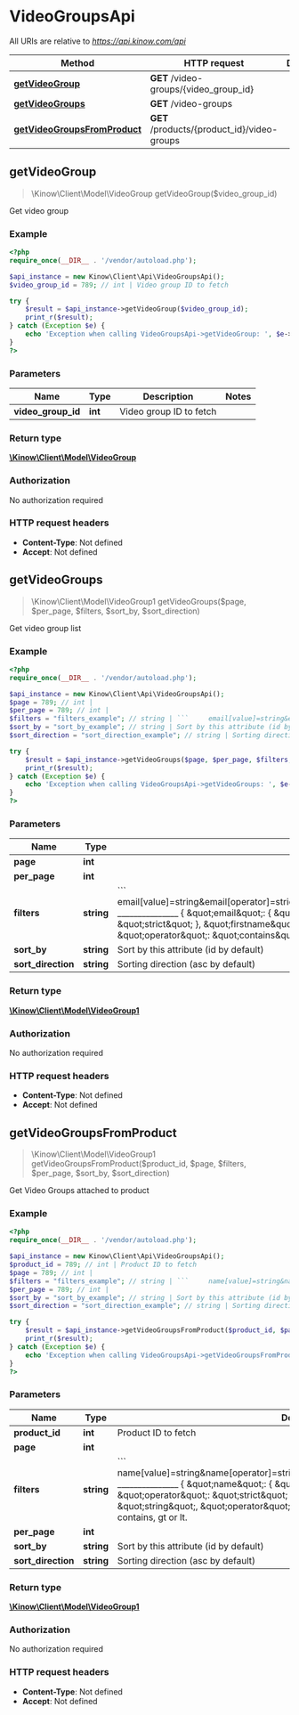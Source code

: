 # VideoGroupsApi

All URIs are relative to *https://api.kinow.com/api*

Method | HTTP request | Description
------------- | ------------- | -------------
[**getVideoGroup**](#getVideoGroup) | **GET** /video-groups/{video_group_id} | 
[**getVideoGroups**](#getVideoGroups) | **GET** /video-groups | 
[**getVideoGroupsFromProduct**](#getVideoGroupsFromProduct) | **GET** /products/{product_id}/video-groups | 


## **getVideoGroup**
> \Kinow\Client\Model\VideoGroup getVideoGroup($video_group_id)



Get video group

### Example
```php
<?php
require_once(__DIR__ . '/vendor/autoload.php');

$api_instance = new Kinow\Client\Api\VideoGroupsApi();
$video_group_id = 789; // int | Video group ID to fetch

try {
    $result = $api_instance->getVideoGroup($video_group_id);
    print_r($result);
} catch (Exception $e) {
    echo 'Exception when calling VideoGroupsApi->getVideoGroup: ', $e->getMessage(), PHP_EOL;
}
?>
```

### Parameters

Name | Type | Description  | Notes
------------- | ------------- | ------------- | -------------
 **video_group_id** | **int**| Video group ID to fetch |

### Return type

[**\Kinow\Client\Model\VideoGroup**](#VideoGroup)

### Authorization

No authorization required

### HTTP request headers

 - **Content-Type**: Not defined
 - **Accept**: Not defined

## **getVideoGroups**
> \Kinow\Client\Model\VideoGroup1 getVideoGroups($page, $per_page, $filters, $sort_by, $sort_direction)



Get video group list

### Example
```php
<?php
require_once(__DIR__ . '/vendor/autoload.php');

$api_instance = new Kinow\Client\Api\VideoGroupsApi();
$page = 789; // int | 
$per_page = 789; // int | 
$filters = "filters_example"; // string | ```     email[value]=string&email[operator]=strict&firstname[value]=string&firstname[operator]=contains     _______________      {     \"email\": {     \"value\": \"string\",     \"operator\": \"strict\"     },     \"firstname\": {     \"value\": \"string\",     \"operator\": \"contains\"     }     } ```Operator can be strict, contains, gt or lt.
$sort_by = "sort_by_example"; // string | Sort by this attribute (id by default)
$sort_direction = "sort_direction_example"; // string | Sorting direction (asc by default)

try {
    $result = $api_instance->getVideoGroups($page, $per_page, $filters, $sort_by, $sort_direction);
    print_r($result);
} catch (Exception $e) {
    echo 'Exception when calling VideoGroupsApi->getVideoGroups: ', $e->getMessage(), PHP_EOL;
}
?>
```

### Parameters

Name | Type | Description  | Notes
------------- | ------------- | ------------- | -------------
 **page** | **int**|  | [optional]
 **per_page** | **int**|  | [optional]
 **filters** | **string**| &#x60;&#x60;&#x60;     email[value]&#x3D;string&amp;email[operator]&#x3D;strict&amp;firstname[value]&#x3D;string&amp;firstname[operator]&#x3D;contains     _______________      {     \&quot;email\&quot;: {     \&quot;value\&quot;: \&quot;string\&quot;,     \&quot;operator\&quot;: \&quot;strict\&quot;     },     \&quot;firstname\&quot;: {     \&quot;value\&quot;: \&quot;string\&quot;,     \&quot;operator\&quot;: \&quot;contains\&quot;     }     } &#x60;&#x60;&#x60;Operator can be strict, contains, gt or lt. | [optional]
 **sort_by** | **string**| Sort by this attribute (id by default) | [optional]
 **sort_direction** | **string**| Sorting direction (asc by default) | [optional]

### Return type

[**\Kinow\Client\Model\VideoGroup1**](#VideoGroup1)

### Authorization

No authorization required

### HTTP request headers

 - **Content-Type**: Not defined
 - **Accept**: Not defined

## **getVideoGroupsFromProduct**
> \Kinow\Client\Model\VideoGroup1 getVideoGroupsFromProduct($product_id, $page, $filters, $per_page, $sort_by, $sort_direction)



Get Video Groups attached to product

### Example
```php
<?php
require_once(__DIR__ . '/vendor/autoload.php');

$api_instance = new Kinow\Client\Api\VideoGroupsApi();
$product_id = 789; // int | Product ID to fetch
$page = 789; // int | 
$filters = "filters_example"; // string | ```     name[value]=string&name[operator]=strict&duration[value]=string&duration[operator]=gt     _______________      {     \"name\": {     \"value\": \"string\",     \"operator\": \"strict\"     },     \"duration\": {     \"value\": \"string\",     \"operator\": \"gt\"     }     } ```     Operator can be strict, contains, gt or lt.
$per_page = 789; // int | 
$sort_by = "sort_by_example"; // string | Sort by this attribute (id by default)
$sort_direction = "sort_direction_example"; // string | Sorting direction (asc by default)

try {
    $result = $api_instance->getVideoGroupsFromProduct($product_id, $page, $filters, $per_page, $sort_by, $sort_direction);
    print_r($result);
} catch (Exception $e) {
    echo 'Exception when calling VideoGroupsApi->getVideoGroupsFromProduct: ', $e->getMessage(), PHP_EOL;
}
?>
```

### Parameters

Name | Type | Description  | Notes
------------- | ------------- | ------------- | -------------
 **product_id** | **int**| Product ID to fetch |
 **page** | **int**|  | [optional]
 **filters** | **string**| &#x60;&#x60;&#x60;     name[value]&#x3D;string&amp;name[operator]&#x3D;strict&amp;duration[value]&#x3D;string&amp;duration[operator]&#x3D;gt     _______________      {     \&quot;name\&quot;: {     \&quot;value\&quot;: \&quot;string\&quot;,     \&quot;operator\&quot;: \&quot;strict\&quot;     },     \&quot;duration\&quot;: {     \&quot;value\&quot;: \&quot;string\&quot;,     \&quot;operator\&quot;: \&quot;gt\&quot;     }     } &#x60;&#x60;&#x60;     Operator can be strict, contains, gt or lt. | [optional]
 **per_page** | **int**|  | [optional]
 **sort_by** | **string**| Sort by this attribute (id by default) | [optional]
 **sort_direction** | **string**| Sorting direction (asc by default) | [optional]

### Return type

[**\Kinow\Client\Model\VideoGroup1**](#VideoGroup1)

### Authorization

No authorization required

### HTTP request headers

 - **Content-Type**: Not defined
 - **Accept**: Not defined

